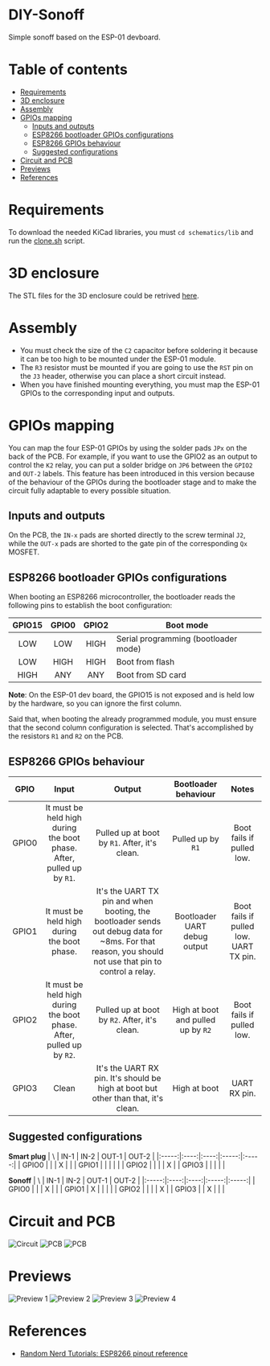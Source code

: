 # DIY-Sonoff
Simple sonoff based on the ESP-01 devboard.

# Table of contents
<!-- TOC start (generated with https://github.com/derlin/bitdowntoc) -->

- [Requirements](#requirements)
- [3D enclosure](#3d-enclosure)
- [Assembly](#assembly)
- [GPIOs mapping](#gpios-mapping)
   * [Inputs and outputs](#inputs-and-outputs)
   * [ESP8266 bootloader GPIOs configurations](#esp8266-bootloader-gpios-configurations)
   * [ESP8266 GPIOs behaviour](#esp8266-gpios-behaviour)
   * [Suggested configurations](#suggested-configurations)
- [Circuit and PCB](#circuit-and-pcb)
- [Previews](#previews)
- [References](#references)

<!-- TOC end -->

# Requirements
To download the needed KiCad libraries, you must `cd schematics/lib` and run the [clone.sh](schematics/lib/clone.sh) script.

# 3D enclosure
The STL files for the 3D enclosure could be retrived [here](https://www.tinkercad.com/things/9bSfBo0S5Wv-diy-sonoff-enclosure).

# Assembly
- You must check the size of the `C2` capacitor before soldering it because it can be too high to be mounted under the ESP-01 module.
- The `R3` resistor must be mounted if you are going to use the `RST` pin on the `J3` header, otherwise you can place a short circuit instead.
- When you have finished mounting everything, you must map the ESP-01 GPIOs to the corresponding input and outputs.

# GPIOs mapping
You can map the four ESP-01 GPIOs by using the solder pads `JPx` on the back of the PCB. For example, if you want to use the GPIO2 as an output to control the `K2` relay, you can put a solder bridge on `JP6` between the `GPIO2` and `OUT-2` labels. This feature has been introduced in this version because of the behaviour of the GPIOs during the bootloader stage and to make the circuit fully adaptable to every possible situation.

## Inputs and outputs
On the PCB, the `IN-x` pads are shorted directly to the screw terminal `J2`, while the `OUT-x` pads are shorted to the gate pin of the corresponding `Qx` MOSFET.

## ESP8266 bootloader GPIOs configurations
When booting an ESP8266 microcontroller, the bootloader reads the following pins to establish the boot configuration:

| GPIO15 | GPIO0 | GPIO2 | Boot mode                            |
|:------:|:-----:|:-----:|--------------------------------------|
|   LOW  |  LOW  |  HIGH | Serial programming (bootloader mode) |
|   LOW  |  HIGH |  HIGH | Boot from flash                      |
|  HIGH  |  ANY  |  ANY  | Boot from SD card                    |

**Note**: On the ESP-01 dev board, the GPIO15 is not exposed and is held low by the hardware, so you can ignore the first column.

Said that, when booting the already programmed module, you must ensure that the second column configuration is selected. That's accomplished by the resistors `R1` and `R2` on the PCB.

## ESP8266 GPIOs behaviour
|  GPIO |                                 Input                                 |                                                                         Output                                                                        |        Bootloader behaviour        |                  Notes                 |
|:-----:|:---------------------------------------------------------------------:|:-----------------------------------------------------------------------------------------------------------------------------------------------------:|:----------------------------------:|:--------------------------------------:|
| GPIO0 | It must be held high during the boot phase. After, pulled up by `R1`. |                                                     Pulled up at boot by `R1`. After, it's clean.                                                     |          Pulled up by `R1`         |        Boot fails if pulled low.       |
| GPIO1 |              It must be held high during the boot phase.              | It's the UART TX pin and when booting, the bootloader sends out debug data for ~8ms. For that reason, you should not use that pin to control a relay. |    Bootloader UART debug output    | Boot fails if pulled low. UART TX pin. |
| GPIO2 | It must be held high during the boot phase. After, pulled up by `R2`. |                                                     Pulled up at boot by `R2`. After, it's clean.                                                     | High at boot and pulled up by `R2` |        Boot fails if pulled low.       |
| GPIO3 |                                 Clean                                 |                                   It's the UART RX pin. It's should be high at boot but other than that, it's clean.                                  |            High at boot            |              UART RX pin.              |

## Suggested configurations
**Smart plug**
|   \   | IN-1 | IN-2 | OUT-1 | OUT-2 |
|:-----:|:----:|:----:|:-----:|:-----:|
| GPIO0 |      |      |   X   |       |
| GPIO1 |      |      |       |       |
| GPIO2 |      |      |       |   X   |
| GPIO3 |      |      |       |       |

**Sonoff**
|   \   | IN-1 | IN-2 | OUT-1 | OUT-2 |
|:-----:|:----:|:----:|:-----:|:-----:|
| GPIO0 |      |      |   X   |       |
| GPIO1 |   X  |      |       |       |
| GPIO2 |      |      |       |   X   |
| GPIO3 |      |   X  |       |       |

# Circuit and PCB
![Circuit](docs/circuit.png "Circuit")
![PCB](docs/front.png "Front")
![PCB](docs/back.png "Back")

# Previews
![Preview 1](docs/preview_1.jpg "Preview 1")
![Preview 2](docs/preview_2.jpg "Preview 2")
![Preview 3](docs/preview_3.jpg "Preview 3")
![Preview 4](docs/preview_4.jpg "Preview 4")

# References
- [Random Nerd Tutorials: ESP8266 pinout reference](https://randomnerdtutorials.com/esp8266-pinout-reference-gpios/)
